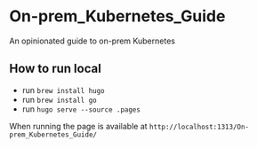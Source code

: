 # On-prem_Kubernetes_Guide
An opinionated guide to on-prem Kubernetes

## How to run local

- run `brew install hugo`
- run `brew install go`
- run `hugo serve --source .pages`

When running the page is available at `http://localhost:1313/On-prem_Kubernetes_Guide/`

